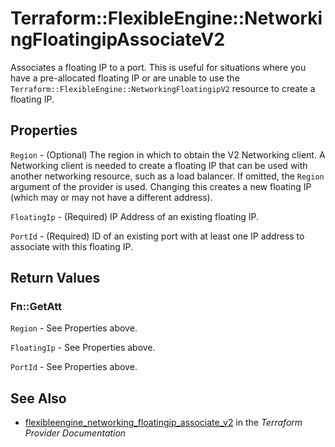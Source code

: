 # Terraform::FlexibleEngine::NetworkingFloatingipAssociateV2

Associates a floating IP to a port. This is useful for situations
where you have a pre-allocated floating IP or are unable to use the
`Terraform::FlexibleEngine::NetworkingFloatingipV2` resource to create a floating IP.

## Properties

`Region` - (Optional) The region in which to obtain the V2 Networking client. A Networking client is needed to create a floating IP that can be used with another networking resource, such as a load balancer. If omitted, the `Region` argument of the provider is used. Changing this creates a new floating IP (which may or may not have a different address).

`FloatingIp` - (Required) IP Address of an existing floating IP.

`PortId` - (Required) ID of an existing port with at least one IP address to associate with this floating IP.


## Return Values

### Fn::GetAtt

`Region` - See Properties above.

`FloatingIp` - See Properties above.

`PortId` - See Properties above.

## See Also

* [flexibleengine_networking_floatingip_associate_v2](https://www.terraform.io/docs/providers/flexibleengine/r/networking_floatingip_associate_v2.html) in the _Terraform Provider Documentation_